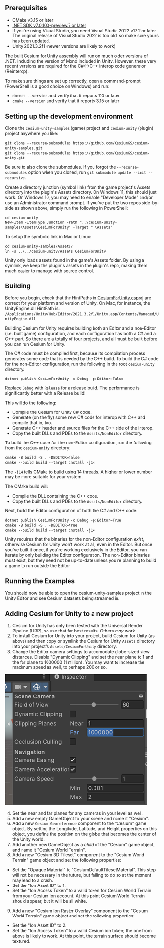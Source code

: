 ## Prerequisites

* CMake v3.15 or later
* [.NET SDK v7.0.100-preview.7 or later](https://dotnet.microsoft.com/en-us/download/dotnet/7.0)
* If you're using Visual Studio, you need Visual Studio 2022 v17.2 or later. The original release of Visual Studio 2022 is too old, so make sure yours has been updated.
* Unity 2021.3.2f1 (newer versions are likely to work)

The built Cesium for Unity assembly will run on much older versions of .NET, including the version of Mono included in Unity. However, these very recent versions are required for the C#<->C++ interop code generator (Reinterop).

To make sure things are set up correctly, open a command-prompt (PowerShell is a good choice on Windows) and run:

* `dotnet --version` and verify that it reports 7.0 or later
* `cmake --version` and verify that it reports 3.15 or later

## Setting up the development environment

Clone the `cesium-unity-samples` (game) project and `cesium-unity` (plugin) project anywhere you like:

```
git clone --recurse-submodules https://github.com/CesiumGS/cesium-unity-samples.git
git clone --recurse-submodules https://github.com/CesiumGS/cesium-unity.git
```

Be sure to also clone the submodules. If you forgot the `--recurse-submodules` option when you cloned, run `git submodule update --init --recursive`.

Create a directory junction (symbol link) from the game project's Assets directory into the plugin's Assets directory. On Windows 11, this should just work. On Windows 10, you may need to enable "Developer Mode" and/or use an Administrator command prompt. If you've put the two repos side-by-side as shown above, simply run the following in PowerShell:

```
cd cesium-unity
New-Item -ItemType Junction -Path "..\cesium-unity-samples\Assets\CesiumForUnity" -Target ".\Assets"
```

To setup the symbolic link in Mac or Linux:

```
cd cesium-unity-samples/Assets/
ln -s ../../cesium-unity/Assets CesiumForUnity
```

Unity only loads assets found in the game's Assets folder. By using a symlink, we keep the plugin's assets in the plugin's repo, making them much easier to manage with source control.

## Building

Before you begin, check that the HintPaths in [CesiumForUnity.csproj](CesiumForUnity/CesiumForUnity.csproj) are correct for your platform and version of Unity. On Mac, for instance, the UnityEngine.dll HintPath is:
`/Applications/Unity/Hub/Editor/2021.3.2f1/Unity.app/Contents/Managed/UnityEngine.dll`

Building Cesium for Unity requires building both an Editor and a non-Editor (i.e. built game) configuration, and each configuration has both a C# and a C++ part. So there are a totally of four projects, and all must be built before you can run Cesium for Unity.

The C# code must be compiled first, because its compilation process generates some code that is needed by the C++ build. To build the C# code for the non-Editor configuration, run the following in the root `cesium-unity` directory:

```
dotnet publish CesiumForUnity -c Debug -p:Editor=False
```

Replace `Debug` with `Release` for a release build. The performance is significantly better with a Release build!

This will do the following:

* Compile the Cesium for Unity C# code.
* Generate (on the fly) some new C# code for interop with C++ and compile that in, too.
* Generate C++ header and source files for the C++ side of the interop.
* Copy the built DLLs and PDBs to the `Assets/NonEditor` directory.

To build the C++ code for the non-Editor configuration, run the following from the `cesium-unity` directory:

```
cmake -B build -S . -DEDITOR=false
cmake --build build --target install -j14
```

The `-j14` tells CMake to build using 14 threads. A higher or lower number may be more suitable for your system.

The CMake build will:

* Compile the DLL containing the C++ code.
* Copy the built DLLs and PDBs to the `Assets/NonEditor` directory.

Next, build the Editor configuration of both the C# and C++ code:

```
dotnet publish CesiumForUnity -c Debug -p:Editor=True
cmake -B build -S . -DEDITOR=true
cmake --build build --target install -j14
```

Unity requires that the binaries for the non-Editor configuration _exist_, otherwise Cesium for Unity won't work at all, even in the Editor. But once you've built it once, if you're working exclusively in the Editor, you can iterate by only building the Editor configuration. The non-Editor binaries must exist, but they need not be up-to-date unless you're planning to build a game to run outside the Editor.

## Running the Examples

You should now be able to open the cesium-unity-samples project in the Unity Editor and see Cesium datasets being streamed in.

## Adding Cesium for Unity to a new project

1. Cesium for Unity has only been tested with the Universal Render Pipeline (URP), so use that for best results. Others _may_ work.
2. To install Cesium for Unity into your project, build Cesium for Unity (as above) and then copy or symlink the Cesium for Unity `Assets` directory into your project's `Assets/CesiumForUnity` directory.
3. Change the Editor camera settings to accomodate globe-sized view distances. Disable "Dynamic Clipping" and set the near plane to 1 and the far plane to 1000000 (1 million). You may want to increase the maximum speed as well, to perhaps 200 or so.

![Camera Settings](Documentation/images/CameraSettings.png)

4. Set the near and far planes for any cameras in your level as well.
5. Add a new empty GameObject to your scene and name it "Cesium".
6. Add a new `Cesium Georeference` component to the "Cesium" game object. By setting the Longitude, Latitude, and Height properties on this object, you define the position on the globe that becomes the center of the Unity world.
7. Add another new GameObject as a _child_ of the "Cesium" game object, and name it "Cesium World Terrain".
8. Add a new "Cesium 3D Tileset" component to the "Cesium World Terrain" game object and set the following properties:
  * Set the "Opaque Material" to "CesiumDefaultTilesetMaterial". This step will not be necessary in the future, but failing to do so at the moment may lead to a crash.
  * Set the "Ion Asset ID" to 1.
  * Set the "Ion Access Token" to a valid token for Cesium World Terrain from your Cesium ion account. At this point Cesium World Terrain should appear, but it will be all white.
9. Add a new "Cesium Ion Raster Overlay" component to the "Cesium World Terrain" game object and set the following properties:
  * Set the "Ion Asset ID" to 2.
  * Set the "Ion Access Token" to a valid Cesium ion token; the one from above is likely to work. At this point, the terrain surface should become textured.

